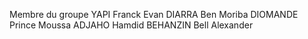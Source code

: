 Membre du groupe 
YAPI Franck Evan 
DIARRA Ben Moriba 
DIOMANDE Prince Moussa 
ADJAHO Hamdid
BEHANZIN Bell Alexander 

